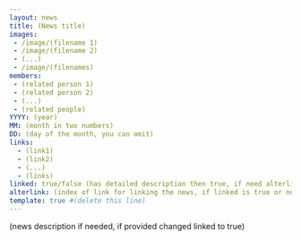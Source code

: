```yaml
---
layout: news
title: (News title)
images:
 - /image/(filename 1)
 - /image/(filename 2)
 - (...)
 - /image/(filenames)
members:
 - (related person 1)
 - (related person 2)
 - (...)
 - (related people)
YYYY: (year)
MM: (month in two numbers)
DD: (day of the month, you can omit)
links:
  - (link1)
  - (link2)
  - (...)
  - (links)
linked: true/false (has detailed description then true, if need alterlink or no description then false)
alterlink: (index of link for linking the news, if linked is true or no linking then 0)
template: true #(delete this line)
---
```


(news description if needed, if provided changed linked to true)